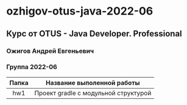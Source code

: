 # ozhigov-otus-java-2022-06
## Курс от OTUS - Java Developer. Professional 
### Ожигов Андрей Евгеньевич
### Группа 2022-06
| Папка | Название выполенной работы |
|:---------:|:--------:|
| hw1 | Проект gradle с модульной структурой |
